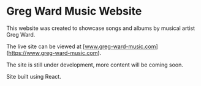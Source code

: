 # Greg Ward Music Website

This website was created to showcase songs and albums by musical artist Greg Ward. 

The live site can be viewed at [www.greg-ward-music.com] (https://www.greg-ward-music.com).

The site is still under development, more content will be coming soon.

Site built using React.